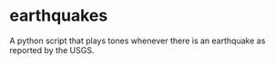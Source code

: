 # earthquakes
A python script that plays tones whenever there is an earthquake as reported by the USGS.
